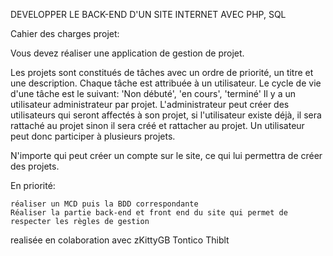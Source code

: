 DEVELOPPER LE BACK-END D'UN SITE INTERNET AVEC PHP, SQL

Cahier des charges projet:

Vous devez réaliser une application de gestion de projet.

Les projets sont constitués de tâches avec un ordre de priorité, un titre et une description. Chaque tâche est attribuée à un utilisateur. Le cycle de vie d'une tâche est le suivant: 'Non débuté', 'en cours', 'terminé' Il y a un utilisateur administrateur par projet. L'administrateur peut créer des utilisateurs qui seront affectés à son projet, si l'utilisateur existe déjà, il sera rattaché au projet sinon il sera créé et rattacher au projet. Un utilisateur peut donc participer à plusieurs projets.

N'importe qui peut créer un compte sur le site, ce qui lui permettra de créer des projets.

En priorité:

    réaliser un MCD puis la BDD correspondante
    Réaliser la partie back-end et front end du site qui permet de respecter les règles de gestion

realisée en colaboration avec   zKittyGB Tontico Thiblt
